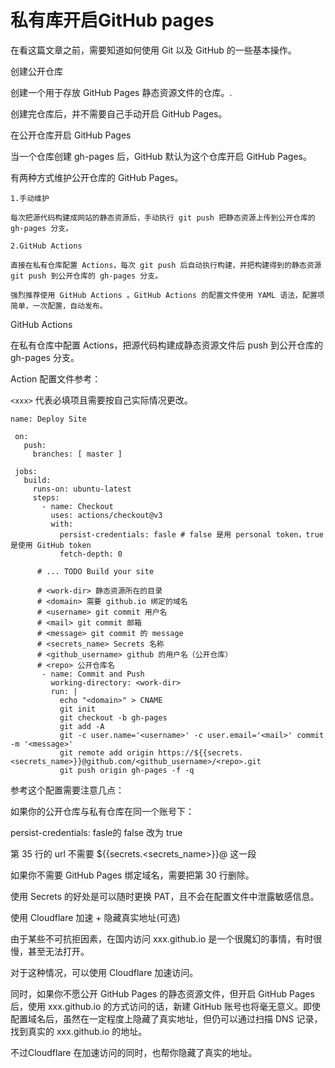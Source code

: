 # 私有库开启GitHub pages

在看这篇文章之前，需要知道如何使用 Git 以及 GitHub 的一些基本操作。

创建公开仓库

创建一个用于存放 GitHub Pages 静态资源文件的仓库。.

创建完仓库后，并不需要自己手动开启 GitHub Pages。

在公开仓库开启 GitHub Pages

当一个仓库创建 gh-pages 后，GitHub 默认为这个仓库开启 GitHub Pages。

有两种方式维护公开仓库的 GitHub Pages。
```
1.手动维护

每次把源代码构建成网站的静态资源后，手动执行 git push 把静态资源上传到公开仓库的 gh-pages 分支。

2.GitHub Actions

直接在私有仓库配置 Actions，每次 git push 后自动执行构建，并把构建得到的静态资源 git push 到公开仓库的 gh-pages 分支。

强烈推荐使用 GitHub Actions 。GitHub Actions 的配置文件使用 YAML 语法，配置项简单，一次配置，自动发布。
```

GitHub Actions

在私有仓库中配置 Actions，把源代码构建成静态资源文件后 push 到公开仓库的 gh-pages 分支。

Action 配置文件参考：

```<xxx>``` 代表必填项且需要按自己实际情况更改。

```
name: Deploy Site
 ​
 on:
   push:
     branches: [ master ]
 ​
 jobs:
   build:
     runs-on: ubuntu-latest
     steps:
       - name: Checkout
         uses: actions/checkout@v3
         with:
           persist-credentials: fasle # false 是用 personal token，true 是使用 GitHub token
           fetch-depth: 0
 ​
      # ... TODO Build your site
 ​
      # <work-dir> 静态资源所在的目录
      # <domain> 需要 github.io 绑定的域名
      # <username> git commit 用户名
      # <mail> git commit 邮箱
      # <message> git commit 的 message
      # <secrets_name> Secrets 名称
      # <github_username> github 的用户名（公开仓库）
      # <repo> 公开仓库名
       - name: Commit and Push
         working-directory: <work-dir>
         run: |
           echo "<domain>" > CNAME
           git init
           git checkout -b gh-pages
           git add -A
           git -c user.name='<username>' -c user.email='<mail>' commit -m '<message>' 
           git remote add origin https://${{secrets.<secrets_name>}}@github.com/<github_username>/<repo>.git
           git push origin gh-pages -f -q
```

参考这个配置需要注意几点：

如果你的公开仓库与私有仓库在同一个账号下：

persist-credentials: fasle的 false 改为 true

第 35 行的 url 不需要 ${{secrets.<secrets_name>}}@ 这一段

如果你不需要 GitHub Pages 绑定域名，需要把第 30 行删除。

使用 Secrets 的好处是可以随时更换 PAT，且不会在配置文件中泄露敏感信息。

使用 Cloudflare 加速 + 隐藏真实地址(可选)

由于某些不可抗拒因素，在国内访问 xxx.github.io 是一个很魔幻的事情，有时很慢，甚至无法打开。

对于这种情况，可以使用 Cloudflare 加速访问。

同时，如果你不愿公开 GitHub Pages 的静态资源文件，但开启 GitHub Pages 后，使用 xxx.github.io 的方式访问的话，新建 GitHub 账号也将毫无意义。即使配置域名后，虽然在一定程度上隐藏了真实地址，但仍可以通过扫描 DNS 记录，找到真实的 xxx.github.io 的地址。

不过Cloudflare 在加速访问的同时，也帮你隐藏了真实的地址。